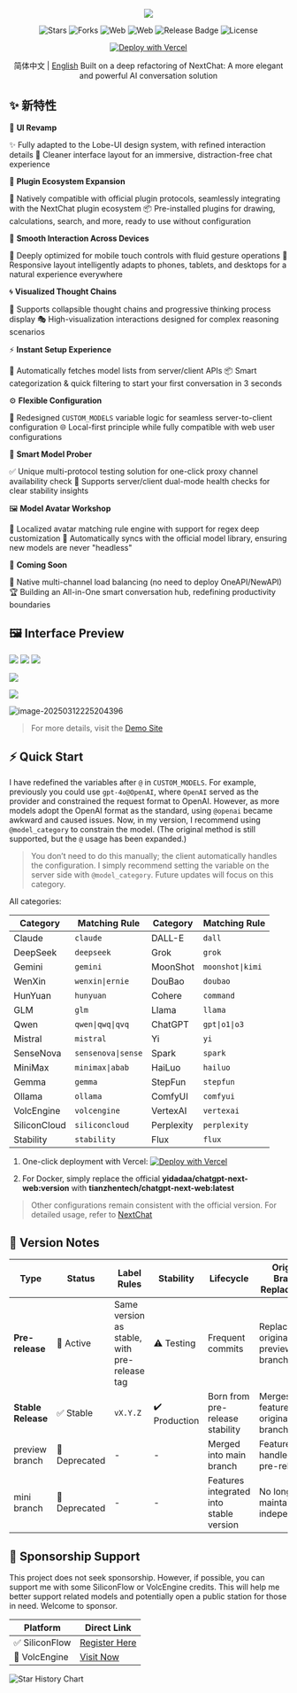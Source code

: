 <div align="center">

![](https://raw.githubusercontent.com/tianzhentech/static/main/images/NeatChat-Dark.svg)

![Stars](https://img.shields.io/github/stars/tianzhentech/neatchat)
![Forks](https://img.shields.io/github/forks/tianzhentech/neatchat)
![Web](https://img.shields.io/badge/Web-PWA-orange?logo=microsoftedge)
![Web](https://img.shields.io/badge/-Windows-blue?logo=windows)
![Release Badge](https://img.shields.io/github/v/release/tianzhentech/neatchat.svg)
![License](https://img.shields.io/github/license/tianzhentech/neatchat.svg)

[![Deploy with Vercel](https://vercel.com/button)](https://vercel.com/new/clone?repository-url=https://github.com/tianzhentech/NeatChat.git)

简体中文 | [English](README.en.md)
Built on a deep refactoring of NextChat: A more elegant and powerful AI conversation solution
</div>

## ✨ 新特性

🎨 **UI Revamp**

✨ Fully adapted to the Lobe-UI design system, with refined interaction details
🌿 Cleaner interface layout for an immersive, distraction-free chat experience

🔌 **Plugin Ecosystem Expansion**

🧩 Natively compatible with official plugin protocols, seamlessly integrating with the NextChat plugin ecosystem
📦 Pre-installed plugins for drawing, calculations, search, and more, ready to use without configuration

📱 **Smooth Interaction Across Devices**

🔄 Deeply optimized for mobile touch controls with fluid gesture operations
📲 Responsive layout intelligently adapts to phones, tablets, and desktops for a natural experience everywhere

🌀 **Visualized Thought Chains**

🧠 Supports collapsible thought chains and progressive thinking process display
🎭 High-visualization interactions designed for complex reasoning scenarios

⚡ **Instant Setup Experience**

🚀 Automatically fetches model lists from server/client APIs
📦 Smart categorization & quick filtering to start your first conversation in 3 seconds

⚙️ **Flexible Configuration**

🔗 Redesigned `CUSTOM_MODELS` variable logic for seamless server-to-client configuration
🌐 Local-first principle while fully compatible with web user configurations

🧪 **Smart Model Prober**

✅ Unique multi-protocol testing solution for one-click proxy channel availability check
🔋 Supports server/client dual-mode health checks for clear stability insights

🖼️ **Model Avatar Workshop**

🎨 Localized avatar matching rule engine with support for regex deep customization
🔄 Automatically syncs with the official model library, ensuring new models are never "headless"

🚧 **Coming Soon**

🌉 Native multi-channel load balancing (no need to deploy OneAPI/NewAPI)
🏆 Building an All-in-One smart conversation hub, redefining productivity boundaries

## 🖼️ Interface Preview

![](https://raw.githubusercontent.com/tianzhentech/static/main/images/%7B326DD837-A2FE-4603-A289-47FD5FED329A%7D.png)
![](https://raw.githubusercontent.com/tianzhentech/static/main/images/%7B1FB6B249-72D5-42F0-B861-7FE95ADCEEEE%7D.png)
![](https://raw.githubusercontent.com/tianzhentech/static/main/images/%7B6656232E-09F3-472D-A2B4-621DDD57D9CC%7D.png)

![](https://raw.githubusercontent.com/tianzhentech/static/main/images/20250312232933.png)

![](https://raw.githubusercontent.com/tianzhentech/static/main/images/20250312223248.png)

![image-20250312225204396](C:\Users\tianzhen\AppData\Roaming\Typora\typora-user-images\image-20250312225204396.png)

> For more details, visit the [Demo Site](https://nc.tianz.me)

## ⚡ Quick Start

I have redefined the variables after `@` in `CUSTOM_MODELS`. For example, previously you could use `gpt-4o@OpenAI`, where `OpenAI` served as the provider and constrained the request format to OpenAI. However, as more models adopt the OpenAI format as the standard, using `@openai` became awkward and caused issues. Now, in my version, I recommend using `@model_category` to constrain the model. (The original method is still supported, but the `@` usage has been expanded.)

> You don’t need to do this manually; the client automatically handles the configuration. I simply recommend setting the variable on the server side with `@model_category`. Future updates will focus on this category.

All categories:

| Category      | Matching Rule         | Category    | Matching Rule       |
| ------------- | --------------------- | ----------- | ------------------- |
| Claude        | `claude`             | DALL-E      | `dall`             |
| DeepSeek      | `deepseek`           | Grok        | `grok`             |
| Gemini        | `gemini`             | MoonShot    | `moonshot\|kimi`   |
| WenXin        | `wenxin\|ernie`      | DouBao      | `doubao`           |
| HunYuan       | `hunyuan`            | Cohere      | `command`          |
| GLM           | `glm`                | Llama       | `llama`            |
| Qwen          | `qwen\|qwq\|qvq`     | ChatGPT     | `gpt\|o1\|o3`      |
| Mistral       | `mistral`            | Yi          | `yi`               |
| SenseNova     | `sensenova\|sense`   | Spark       | `spark`            |
| MiniMax       | `minimax\|abab`      | HaiLuo      | `hailuo`           |
| Gemma         | `gemma`              | StepFun     | `stepfun`          |
| Ollama        | `ollama`             | ComfyUI     | `comfyui`          |
| VolcEngine    | `volcengine`         | VertexAI    | `vertexai`         |
| SiliconCloud  | `siliconcloud`       | Perplexity  | `perplexity`       |
| Stability     | `stability`          | Flux        | `flux`             |

1. One-click deployment with Vercel: [![Deploy with Vercel](https://vercel.com/button)](https://vercel.com/new/clone?repository-url=https://github.com/tianzhentech/NeatChat.git)

2. For Docker, simply replace the official **yidadaa/chatgpt-next-web:version** with **tianzhentech/chatgpt-next-web:latest**

> Other configurations remain consistent with the official version. For detailed usage, refer to [NextChat](https://github.com/ChatGPTNextWeb/ChatGPT-Next-Web)

## 🚢 Version Notes

| Type          | Status | Label Rules                     | Stability | Lifecycle          | Original Branch Replacement |
| ------------- | ------ | ------------------------------- | --------- | ------------------ | -------------------------- |
| **Pre-release** | 🔄 Active | Same version as stable, with pre-release tag | ⚠️ Testing | Frequent commits   | Replaces original preview branch |
| **Stable Release** | ✅ Stable | `vX.Y.Z`                         | ✔️ Production | Born from pre-release stability | Merges features from original mini branch |
| preview branch | 🚫 Deprecated | -                                | -          | Merged into main branch | Features handled by pre-release |
| mini branch    | 🚫 Deprecated | -                                | -          | Features integrated into stable version | No longer maintained independently |

## 💝 Sponsorship Support

This project does not seek sponsorship. However, if possible, you can support me with some SiliconFlow or VolcEngine credits. This will help me better support related models and potentially open a public station for those in need. Welcome to sponsor.

| Platform     | Direct Link                                            |
| ------------ | ----------------------------------------------------- |
| ✅ SiliconFlow | [Register Here](https://cloud.siliconflow.cn/i/tX3hT0Ly) |
| 🚀 VolcEngine | [Visit Now](https://volcengine.com/L/i5QyNFSX)         |

<a>

 <picture>
   <source media="(prefers-color-scheme: dark)" srcset="https://api.star-history.com/svg?repos=tianzhentech/NeatChat&type=Date&theme=dark" />
   <source media="(prefers-color-scheme: light)" srcset="https://api.star-history.com/svg?repos=tianzhentech/NeatChat&type=Date" />
   <img alt="Star History Chart" src="https://api.star-history.com/svg?repos=tianzhentech/NeatChat&type=Date" />
 </picture>

</a>
